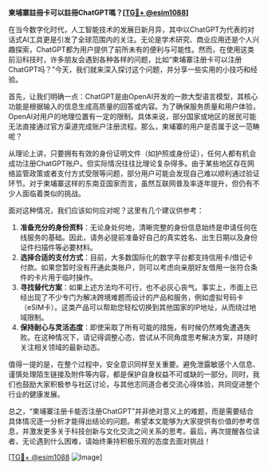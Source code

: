 **柬埔寨註冊卡可以註冊ChatGPT嗎？[[TG💪+ @esim1088](https://t.me/s/esim1088)]**

在当今数字化时代，人工智能技术的发展日新月异，其中以ChatGPT为代表的对话式AI工具更是引发了全球范围内的关注。无论是学术研究、商业应用还是个人兴趣探索，ChatGPT都为用户提供了前所未有的便利与可能性。然而，在使用这类前沿科技时，许多朋友会遇到各种各样的问题，比如“柬埔寨注册卡可以注册ChatGPT吗？”今天，我们就来深入探讨这个问题，并分享一些实用的小技巧和经验。

首先，让我们明确一点：ChatGPT是由OpenAI开发的一款大型语言模型，其核心功能是根据输入的信息生成高质量的回答或内容。为了确保服务质量和用户体验，OpenAI对用户的地理位置有一定的限制。具体来说，部分国家或地区的居民可能无法直接通过官方渠道完成账户注册流程。那么，柬埔寨的用户是否属于这一范畴呢？

从理论上讲，只要拥有有效的身份证明文件（如护照或身份证），任何人都有机会成功注册ChatGPT账户。但实际情况往往比理论复杂得多。由于某些地区存在网络监管政策或者支付方式受限等问题，部分用户可能会发现自己难以顺利通过验证环节。对于柬埔寨这样的东南亚国家而言，虽然互联网普及率逐年提升，但仍有不少人面临着类似的挑战。

面对这种情况，我们应该如何应对呢？这里有几个建议供参考：

1. **准备充分的身份资料**：无论身处何地，清晰完整的身份信息始终是申请任何在线服务的基础。因此，请务必提前准备好自己的真实姓名、出生日期以及身份证件扫描件等必要材料。
2. **选择合适的支付方式**：目前，大多数国际化的数字平台都支持信用卡/借记卡付款。如果您暂时没有开通此类账户，则可以考虑向亲朋好友借用一张符合条件的卡片用于临时操作。
3. **寻找替代方案**：如果上述方法均不可行，也不必灰心丧气。事实上，市面上已经出现了不少专门为解决跨境难题而设计的产品和服务，例如虚拟号码卡（eSIM卡）。这类产品可以帮助您轻松切换到其他国家的IP地址，从而绕过地域限制。
4. **保持耐心与灵活态度**：即使采取了所有可能的措施，有时候仍然难免遭遇失败。在这种情况下，请记得调整心态，尝试从不同角度思考解决方案，并随时关注相关领域的最新动态。

值得一提的是，在整个过程中，安全意识同样至关重要。避免泄露敏感个人信息、谨慎处理陌生链接及附件等内容，都是保护自身权益不可或缺的一部分。同时，我们也鼓励大家积极参与社区讨论，与其他志同道合者交流心得体验，共同促进整个行业的健康发展。

总之，“柬埔寨注册卡能否注册ChatGPT”并非绝对意义上的难题，而是需要结合具体情况逐一分析才能得出结论的问题。希望本文能够为大家提供有价值的参考信息，并激发更多关于科技创新与文化交流之间关系的思考。最后，再次提醒各位读者，无论遇到什么困难，请始终秉持积极乐观的态度去面对挑战！

[[TG💪+ @esim1088](https://t.me/s/esim1088) ![Image](https://i.postimg.cc/4NQfJmqS/Snipaste-2025-05-13-00-14-12.png)]